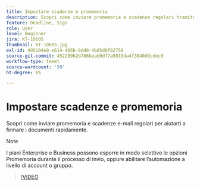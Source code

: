 ```yaml
---
title: Impostare scadenze e promemoria
description: Scopri come inviare promemoria e scadenze regolari tramite e-mail per far firmare rapidamente i tuoi documenti
feature: Deadline, Sign
role: User
level: Beginner
jira: KT-10605
thumbnail: KT-10605.jpg
exl-id: 495184e8-e614-405b-8dd8-4b85d8f82758
source-git-commit: 452299b2b786beab9df7a5019da4f3840d9cdec9
workflow-type: tm+mt
source-wordcount: '59'
ht-degree: 6%

---
```


# Impostare scadenze e promemoria

Scopri come inviare promemoria e scadenze e-mail regolari per aiutarti a firmare i documenti rapidamente.

>[!NOTE]
>
>I piani Enterprise e Business possono esporre in modo selettivo le opzioni Promemoria durante il processo di invio, oppure abilitare l’automazione a livello di account o gruppo.

>[!VIDEO](https://video.tv.adobe.com/v/3411445?quality=12&learn=on&hidetitle=true)

